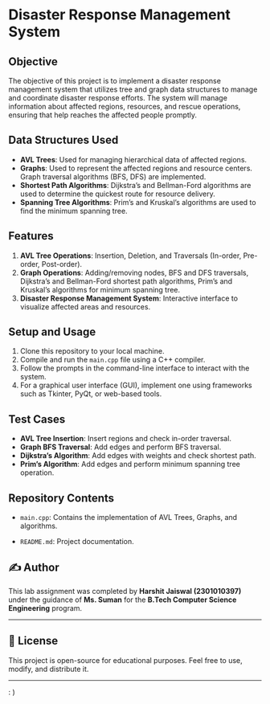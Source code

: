 # Disaster Response Management System

## Objective
The objective of this project is to implement a disaster response management system that utilizes tree and graph data structures to manage and coordinate disaster response efforts. The system will manage information about affected regions, resources, and rescue operations, ensuring that help reaches the affected people promptly.

## Data Structures Used
- **AVL Trees**: Used for managing hierarchical data of affected regions.
- **Graphs**: Used to represent the affected regions and resource centers. Graph traversal algorithms (BFS, DFS) are implemented.
- **Shortest Path Algorithms**: Dijkstra’s and Bellman-Ford algorithms are used to determine the quickest route for resource delivery.
- **Spanning Tree Algorithms**: Prim’s and Kruskal’s algorithms are used to find the minimum spanning tree.

## Features
1. **AVL Tree Operations**: Insertion, Deletion, and Traversals (In-order, Pre-order, Post-order).
2. **Graph Operations**: Adding/removing nodes, BFS and DFS traversals, Dijkstra’s and Bellman-Ford shortest path algorithms, Prim’s and Kruskal’s algorithms for minimum spanning tree.
3. **Disaster Response Management System**: Interactive interface to visualize affected areas and resources.

## Setup and Usage
1. Clone this repository to your local machine.
2. Compile and run the `main.cpp` file using a C++ compiler.
3. Follow the prompts in the command-line interface to interact with the system.
4. For a graphical user interface (GUI), implement one using frameworks such as Tkinter, PyQt, or web-based tools.

## Test Cases
- **AVL Tree Insertion**: Insert regions and check in-order traversal.
- **Graph BFS Traversal**: Add edges and perform BFS traversal.
- **Dijkstra’s Algorithm**: Add edges with weights and check shortest path.
- **Prim’s Algorithm**: Add edges and perform minimum spanning tree operation.

## Repository Contents
- `main.cpp`: Contains the implementation of AVL Trees, Graphs, and algorithms.
 
- `README.md`: Project documentation.



## ✍️ Author
This lab assignment was completed by **Harshit Jaiswal (2301010397)** under the guidance of **Ms. Suman** for the **B.Tech Computer Science Engineering** program.

---

## 📜 License
This project is open-source for educational purposes. Feel free to use, modify, and distribute it.

---
: )
